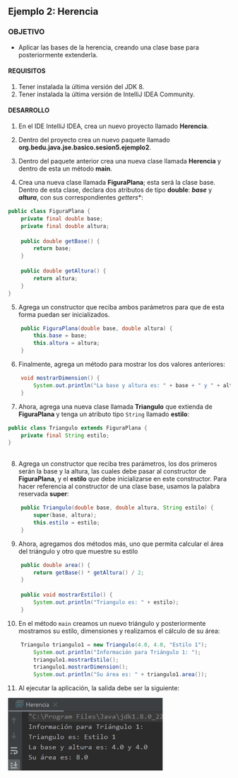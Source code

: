 ## Ejemplo 2: Herencia

### OBJETIVO

- Aplicar las bases de la herencia, creando una clase base para posteriormente extenderla.

#### REQUISITOS

1. Tener instalada la última versión del JDK 8.
2. Tener instalada la última versión de IntelliJ IDEA Community.


#### DESARROLLO

1. En el IDE IntelliJ IDEA, crea un nuevo proyecto llamado **Herencia**.

2. Dentro del proyecto crea un nuevo paquete llamado **org.bedu.java.jse.basico.sesion5.ejemplo2**.

3. Dentro del paquete anterior crea una nueva clase llamada **Herencia** y dentro de esta un método **main**.

4. Crea una nueva clase llamada **FiguraPlana**; esta será la clase base. Dentro de esta clase, declara dos atributos de tipo **double**: ***base*** y ***altura***, con sus correspondientes *getters**:

```java
public class FiguraPlana {
    private final double base;
    private final double altura;

    public double getBase() {
        return base;
    }

    public double getAltura() {
        return altura;
    }
}
```

5. Agrega un constructor que reciba ambos parámetros para que de esta forma puedan ser inicializados.

```java
    public FiguraPlana(double base, double altura) {
        this.base = base;
        this.altura = altura;
    }
```

6. Finalmente, agrega un método para mostrar los dos valores anteriores:
```java
    void mostrarDimension() {
        System.out.println("La base y altura es: " + base + " y " + altura);
    }
```

7. Ahora, agrega una nueva clase llamada **Triangulo** que extienda de **FiguraPlana** y tenga un atributo tipo `String` llamado **estilo**:

```java
public class Triangulo extends FiguraPlana {
    private final String estilo;
}
	
```

8. Agrega un constructor que reciba tres parámetros, los dos primeros serán la base y la altura, las cuales debe pasar al constructor de **FiguraPlana**, y el **estilo** que debe inicializarse en este constructor. Para hacer referencia al constructor de una clase base, usamos la palabra reservada **super**:

```java
    public Triangulo(double base, double altura, String estilo) {
        super(base, altura);
        this.estilo = estilo;
    }
```

9. Ahora, agregamos dos métodos más, uno que permita calcular el área del triángulo y otro que muestre su estilo

```java
    public double area() {
        return getBase() * getAltura() / 2;
    }

    public void mostrarEstilo() {
        System.out.println("Triangulo es: " + estilo);
    }
```

10. En el método `main` creamos un nuevo triángulo y posteriormente mostramos su estilo, dimensiones y realizamos el cálculo de su área:

```java
	Triangulo triangulo1 = new Triangulo(4.0, 4.0, "Estilo 1");
        System.out.println("Información para Triángulo 1: ");
        triangulo1.mostrarEstilo();
        triangulo1.mostrarDimension();
        System.out.println("Su área es: " + triangulo1.area());
```

11. Al ejecutar la aplicación, la salida debe ser la siguiente:

![imagen](img/img_01.jpg)


